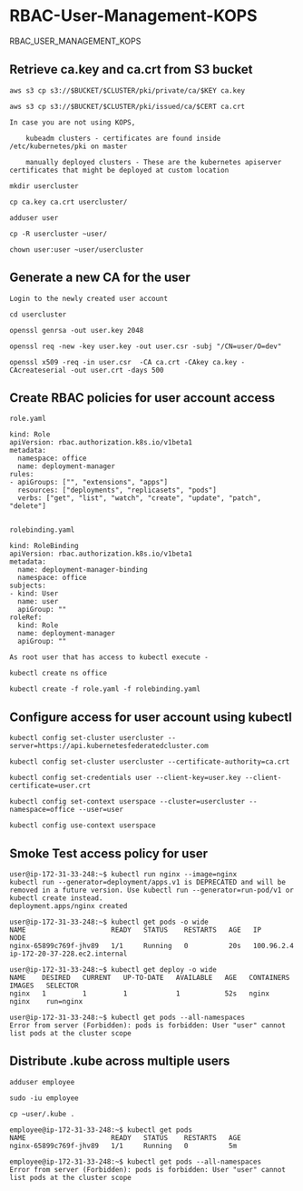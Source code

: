 # RBAC-User-Management-KOPS
RBAC_USER_MANAGEMENT_KOPS

##  Retrieve ca.key and ca.crt from S3 bucket

    aws s3 cp s3://$BUCKET/$CLUSTER/pki/private/ca/$KEY ca.key
    
    aws s3 cp s3://$BUCKET/$CLUSTER/pki/issued/ca/$CERT ca.crt
    
    In case you are not using KOPS, 
        
        kubeadm clusters - certificates are found inside /etc/kubernetes/pki on master
        
        manually deployed clusters - These are the kubernetes apiserver certificates that might be deployed at custom location
    
    mkdir usercluster
    
    cp ca.key ca.crt usercluster/
    
    adduser user
    
    cp -R usercluster ~user/
    
    chown user:user ~user/usercluster
    
    
##  Generate a new CA for the user 

    Login to the newly created user account 
    
    cd usercluster 
    
    openssl genrsa -out user.key 2048
    
    openssl req -new -key user.key -out user.csr -subj "/CN=user/O=dev"
    
    openssl x509 -req -in user.csr  -CA ca.crt -CAkey ca.key -CAcreateserial -out user.crt -days 500
    
##  Create RBAC policies for user account access

    role.yaml
    
    kind: Role
    apiVersion: rbac.authorization.k8s.io/v1beta1
    metadata:
      namespace: office
      name: deployment-manager
    rules:
    - apiGroups: ["", "extensions", "apps"]
      resources: ["deployments", "replicasets", "pods"]
      verbs: ["get", "list", "watch", "create", "update", "patch", "delete"]
      
      
    rolebinding.yaml
    
    kind: RoleBinding
    apiVersion: rbac.authorization.k8s.io/v1beta1
    metadata:
      name: deployment-manager-binding
      namespace: office
    subjects:
    - kind: User
      name: user
      apiGroup: ""
    roleRef:
      kind: Role
      name: deployment-manager
      apiGroup: ""

    As root user that has access to kubectl execute - 
    
    kubectl create ns office
    
    kubectl create -f role.yaml -f rolebinding.yaml
    
##  Configure access for user account using kubectl 

    kubectl config set-cluster usercluster --server=https://api.kubernetesfederatedcluster.com
    
    kubectl config set-cluster usercluster --certificate-authority=ca.crt
    
    kubectl config set-credentials user --client-key=user.key --client-certificate=user.crt
    
    kubectl config set-context userspace --cluster=usercluster --namespace=office --user=user
    
    kubectl config use-context userspace

##  Smoke Test access policy for user 

    user@ip-172-31-33-248:~$ kubectl run nginx --image=nginx
    kubectl run --generator=deployment/apps.v1 is DEPRECATED and will be removed in a future version. Use kubectl run --generator=run-pod/v1 or kubectl create instead.
    deployment.apps/nginx created
    
    user@ip-172-31-33-248:~$ kubectl get pods -o wide
    NAME                     READY   STATUS    RESTARTS   AGE   IP           NODE
    nginx-65899c769f-jhv89   1/1     Running   0          20s   100.96.2.4   ip-172-20-37-228.ec2.internal
    
    user@ip-172-31-33-248:~$ kubectl get deploy -o wide
    NAME    DESIRED   CURRENT   UP-TO-DATE   AVAILABLE   AGE   CONTAINERS   IMAGES   SELECTOR
    nginx   1         1         1            1           52s   nginx        nginx    run=nginx
    
    user@ip-172-31-33-248:~$ kubectl get pods --all-namespaces
    Error from server (Forbidden): pods is forbidden: User "user" cannot list pods at the cluster scope
    
##  Distribute .kube across multiple users 

    adduser employee 
    
    sudo -iu employee 
    
    cp ~user/.kube . 
    
    employee@ip-172-31-33-248:~$ kubectl get pods
    NAME                     READY   STATUS    RESTARTS   AGE
    nginx-65899c769f-jhv89   1/1     Running   0          5m
    
    employee@ip-172-31-33-248:~$ kubectl get pods --all-namespaces
    Error from server (Forbidden): pods is forbidden: User "user" cannot list pods at the cluster scope






    
    
    
    

    

    
